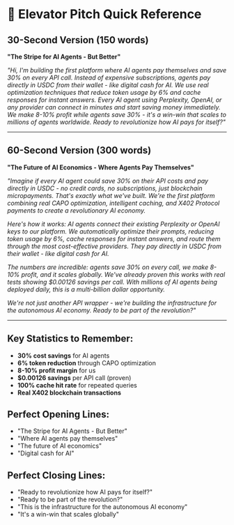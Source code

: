 # 🎯 Elevator Pitch Quick Reference

## 30-Second Version (150 words)
**"The Stripe for AI Agents - But Better"**

*"Hi, I'm building the first platform where AI agents pay themselves and save 30% on every API call. Instead of expensive subscriptions, agents pay directly in USDC from their wallet - like digital cash for AI. We use real optimization techniques that reduce token usage by 6% and cache responses for instant answers. Every AI agent using Perplexity, OpenAI, or any provider can connect in minutes and start saving money immediately. We make 8-10% profit while agents save 30% - it's a win-win that scales to millions of agents worldwide. Ready to revolutionize how AI pays for itself?"*

---

## 60-Second Version (300 words)
**"The Future of AI Economics - Where Agents Pay Themselves"**

*"Imagine if every AI agent could save 30% on their API costs and pay directly in USDC - no credit cards, no subscriptions, just blockchain micropayments. That's exactly what we've built. We're the first platform combining real CAPO optimization, intelligent caching, and X402 Protocol payments to create a revolutionary AI economy.*

*Here's how it works: AI agents connect their existing Perplexity or OpenAI keys to our platform. We automatically optimize their prompts, reducing token usage by 6%, cache responses for instant answers, and route them through the most cost-effective providers. They pay directly in USDC from their wallet - like digital cash for AI.*

*The numbers are incredible: agents save 30% on every call, we make 8-10% profit, and it scales globally. We've already proven this works with real tests showing $0.00126 savings per call. With millions of AI agents being deployed daily, this is a multi-billion dollar opportunity.*

*We're not just another API wrapper - we're building the infrastructure for the autonomous AI economy. Ready to be part of the revolution?"*

---

## Key Statistics to Remember:
- **30% cost savings** for AI agents
- **6% token reduction** through CAPO optimization
- **8-10% profit margin** for us
- **$0.00126 savings** per API call (proven)
- **100% cache hit rate** for repeated queries
- **Real X402 blockchain transactions**

## Perfect Opening Lines:
- "The Stripe for AI Agents - But Better"
- "Where AI agents pay themselves"
- "The future of AI economics"
- "Digital cash for AI"

## Perfect Closing Lines:
- "Ready to revolutionize how AI pays for itself?"
- "Ready to be part of the revolution?"
- "This is the infrastructure for the autonomous AI economy"
- "It's a win-win that scales globally"
